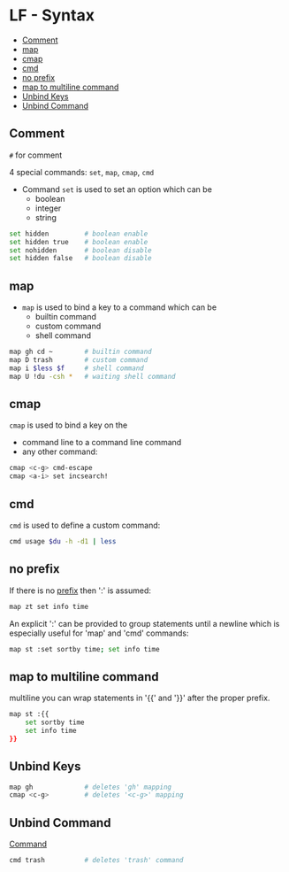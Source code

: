 # LF - Syntax

* [Comment](#comment)
* [map](#map)
* [cmap](#cmap)
* [cmd](#cmd)
* [no prefix](#no-prefix)
* [map to multiline command](#map-to-multiline-command)
* [Unbind Keys](#unbind-keys)
* [Unbind Command](#unbind-command)

## Comment

`#` for comment

4 special commands: `set`, `map`, `cmap`, `cmd`

- Command `set` is used to set an option which can be
  - boolean
  - integer
  - string

```sh
set hidden         # boolean enable
set hidden true    # boolean enable
set nohidden       # boolean disable
set hidden false   # boolean disable
```

## map

- `map` is used to bind a key to a command which can be
  - builtin command
  - custom command
  - shell command

```sh
map gh cd ~        # builtin command
map D trash        # custom command
map i $less $f     # shell command
map U !du -csh *   # waiting shell command
```

## cmap

`cmap` is used to bind a key on the

- command line to a command line command
- any other command:

```sh
cmap <c-g> cmd-escape
cmap <a-i> set incsearch!
```

## cmd

`cmd` is used to define a custom command:

```sh
cmd usage $du -h -d1 | less
```

## no prefix

If there is no [prefix](#prefixes) then ':' is assumed:

```sh
map zt set info time
```

An explicit ':' can be provided to group statements until a newline which is
especially useful for 'map' and 'cmd' commands:

```sh
map st :set sortby time; set info time
```

## map to multiline command

multiline you can wrap statements in '{{' and '}}' after the proper prefix.

```sh
map st :{{
    set sortby time
    set info time
}}
```

## Unbind Keys

```sh
map gh             # deletes 'gh' mapping
cmap <c-g>         # deletes '<c-g>' mapping
```

## Unbind Command

[Command](#command)

```sh
cmd trash          # deletes 'trash' command
```